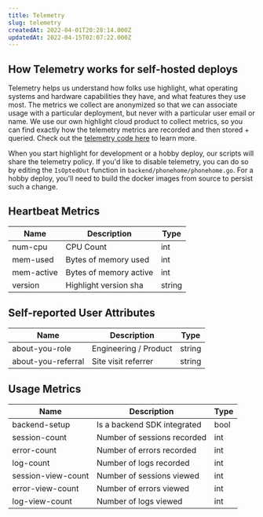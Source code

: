 ```yaml
---
title: Telemetry
slug: telemetry
createdAt: 2022-04-01T20:28:14.000Z
updatedAt: 2022-04-15T02:07:22.000Z
---
```


## How Telemetry works for self-hosted deploys

Telemetry helps us understand how folks use highlight, what operating systems and hardware capabilities they have, and what features they use most. The metrics we collect are anonymized so that we can associate usage with a particular deployment, but never with a particular user email or name. We use our own highlight cloud product to collect metrics, so you can find exactly how the telemetry metrics are recorded and then stored + queried. Check out the [telemetry code here](https://github.com/highlight/highlight/blob/main/backend/phonehome/phonehome.go) to learn more.

When you start highlight for development or a hobby deploy, our scripts will share the telemetry policy. If you'd like to disable telemetry, you can do so by editing the `IsOptedOut` function in `backend/phonehome/phonehome.go`. For a hobby deploy, you'll need to build the docker images from source to persist such a change.

## Heartbeat Metrics

| Name       | Description            | Type   |
|------------|------------------------|--------|
| num-cpu    | CPU Count              | int    |
| mem-used   | Bytes of memory used   | int    |
| mem-active | Bytes of memory active | int    |
| version    | Highlight version sha  | string |

## Self-reported User Attributes

| Name               | Description           | Type   |
|--------------------|-----------------------|--------|
| about-you-role     | Engineering / Product | string |
| about-you-referral | Site visit referrer   | string |

## Usage Metrics

| Name               | Description                 | Type |
|--------------------|-----------------------------|------|
| backend-setup      | Is a backend SDK integrated | bool |
| session-count      | Number of sessions recorded | int  |
| error-count        | Number of errors recorded   | int  |
| log-count          | Number of logs recorded     | int  |
| session-view-count | Number of sessions viewed   | int  |
| error-view-count   | Number of errors viewed     | int  |
| log-view-count     | Number of logs viewed       | int  |
